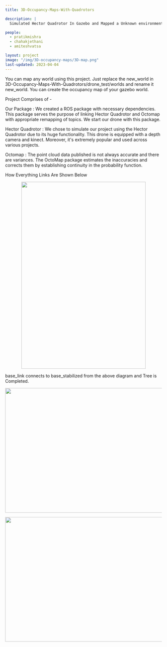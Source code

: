 ```yaml
---
title: 3D-Occupancy-Maps-With-Quadrotors

description: |
  Simulated Hector Quadrotor In Gazebo and Mapped a Unknown environment.

people:
  - pratikmishra
  - chahakjethani
  - amiteshvatsa 

layout: project
image: "/img/3D-occupancy-maps/3D-map.png"
last-updated: 2023-04-04
---
```

You can map any world using this project. Just replace the new_world in 3D-Occupancy-Maps-With-Quadrotors/drone_test/worlds and rename it new_world.
You can create the occupancy map of your gazebo world.

Project Comprises of -

Our Package : We created a ROS package with necessary dependencies. This package serves the purpose of linking Hector Quadrotor and Octomap with appropriate remapping of topics. We start our drone with this package.

Hector Quadrotor : We chose to simulate our project using the Hector Quadrotor due to its huge functionality. This drone is equipped with a depth camera and kinect. Moreover, it's extremely popular and used across various projects.

Octomap : The point cloud data published is not always accurate and there are variances. The OctoMap package estimates the inaccuracies and  corrects them by establishing continuity in the probability function.

How Everything Links Are Shown Below

<p align="center">

   <img width="400" height="600" src="/img/3D-occupancy-maps/Connection.png">
   
</p>

base_link connects to base_stabilized from the above diagram and Tree is Completed.

<p align="center">

   <img width="600" height="400" src="/img/3D-occupancy-maps/base-link.png">
   
</p>

<p align="center">

   <img width="800" height="400" src="/img/3D-occupancy-maps/map.png">
   
</p>
